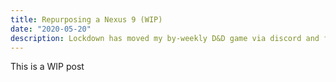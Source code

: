 ```yaml
---
title: Repurposing a Nexus 9 (WIP)
date: "2020-05-20"
description: Lockdown has moved my by-weekly D&D game via discord and fantasy grounds. This project was an attempt to provide one of our members a nicer interface to play with..
---
```


This is a WIP post
